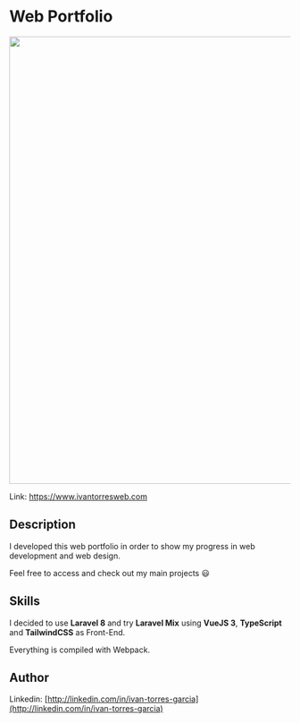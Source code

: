 # Web Portfolio
<p align="left">
  <img src="https://user-images.githubusercontent.com/72036570/150809967-558ea85f-b048-4ef5-ae09-45e9a9fe238e.PNG" width="800">
</p>

Link: https://www.ivantorresweb.com

## Description 
I developed this web portfolio in order to show my progress in web development and web design.

Feel free to access and check out my main projects :smiley:

## Skills
I decided to use **Laravel 8** and try **Laravel Mix** using **VueJS 3**, **TypeScript** and **TailwindCSS** as Front-End. 

Everything is compiled with Webpack.

## Author
Linkedin: [http://linkedin.com/in/ivan-torres-garcia](http://linkedin.com/in/ivan-torres-garcia)

